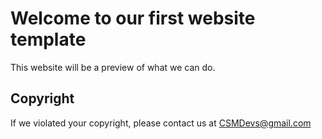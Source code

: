 # Welcome to our first website template

This website will be a preview of what we can do.

## Copyright
If we violated your copyright, please contact us at CSMDevs@gmail.com
